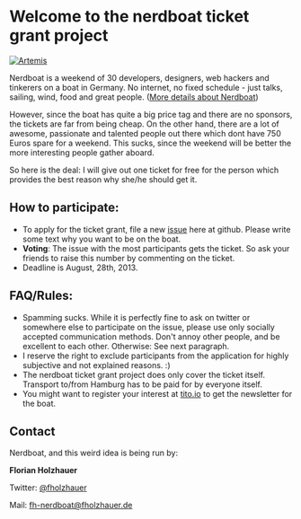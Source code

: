 Welcome to the nerdboat ticket grant project
=============

[![Artemis](http://fholzhauer.de/wp-content/blogs.dir/10/files/2013/04/artemis_4-500x335.jpg)](http://www.tallship-artemis.com/home-en/)


Nerdboat is a weekend of 30 developers, designers, web hackers and tinkerers on a boat in Germany. No internet, no fixed schedule - just talks, sailing, wind, food and great people. ([More details about Nerdboat](https://tito.io/nerdboat/nerdboat-2013))

However, since the boat has quite a big price tag and there are no sponsors, the tickets are far from being cheap. On the other hand, there are a lot of awesome, passionate and talented people out there which dont have 750 Euros spare for a weekend. This sucks, since the weekend will be better the more interesting people gather aboard. 

So here is the deal: I will give out one ticket for free for the person which provides the best reason why she/he should get it.

How to participate:
---

* To apply for the ticket grant, file a new [issue](https://github.com/nerdboat/tickets/issues) here at github. Please write some text why you want to be on the boat.
* __Voting__: The issue with the most participants gets the ticket. So ask your friends to raise this number by commenting on the ticket. 
* Deadline is August, 28th, 2013.


FAQ/Rules:
---
* Spamming sucks. While it is perfectly fine to ask on twitter or somewhere else to participate on the issue, please use only socially accepted communication methods. Don't annoy other people, and be excellent to each other. Otherwise: See next paragraph.
* I reserve the right to exclude participants from the application for highly subjective and not explained reasons. :)
* The nerdboat ticket grant project does only cover the ticket itself. Transport to/from Hamburg has to be paid for by everyone itself.
* You might want to register your interest at [tito.io](https://tito.io/nerdboat/nerdboat-2013) to get the newsletter for the boat.

Contact
-------
Nerdboat, and this weird idea is being run by:

__Florian Holzhauer__

Twitter: [@fholzhauer](http://twitter.com/fholzhauer)

Mail: [fh-nerdboat@fholzhauer.de](mailto:fh-nerdboat@fholzhauer.de)
